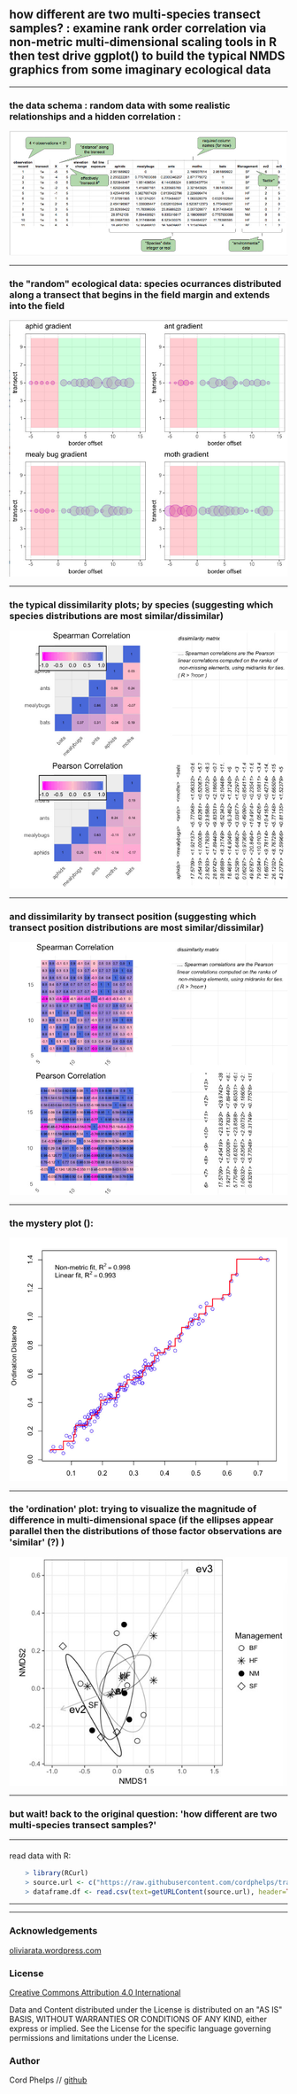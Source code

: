 



## how different are two multi-species transect samples? : examine rank order correlation via non-metric multi-dimensional scaling tools in R then test drive ggplot() to build the typical NMDS graphics from some imaginary ecological data 

---

### the data schema : random data with some realistic relationships and a hidden correlation : 

[![screen shot](https://raw.githubusercontent.com/cordphelps/transect/master/images/hvbSchema.jpg)]()

--- 
### the "random" ecological data: species ocurrances distributed along a transect that begins in the field margin and extends into the field 

[![screen shot](https://raw.githubusercontent.com/cordphelps/transect/master/images/quad.jpg)]()

---
### the typical dissimilarity plots; by species (suggesting which species distributions are most similar/dissimilar)

[![screen shot](https://raw.githubusercontent.com/cordphelps/transect/master/images/dissimSpecies.jpg)]()

---
### and dissimilarity by transect position (suggesting which transect position distributions are most similar/dissimilar)

[![screen shot](https://raw.githubusercontent.com/cordphelps/transect/master/images/dissimObs.jpg)]()

---
### the mystery plot ():  

[![screen shot](https://raw.githubusercontent.com/cordphelps/transect/master/images/stressPlot.jpg)]()

---
### the 'ordination' plot: trying to visualize the magnitude of difference in multi-dimensional space (if the ellipses appear parallel then the distributions of those factor observations are 'similar' (?) )

[![screen shot](https://raw.githubusercontent.com/cordphelps/transect/master/images/ordination.jpg)]()

---
### but wait! back to the original question: 'how different are two multi-species transect samples?'

---
####
read data with R:

```R
	> library(RCurl)
	> source.url <- c("https://raw.githubusercontent.com/cordphelps/transect/master/data/hvb.csv")
	> dataframe.df <- read.csv(text=getURLContent(source.url), header=TRUE, row.names=1)
```
---
---
### Acknowledgements
[oliviarata.wordpress.com](https://oliviarata.wordpress.com/2014/04/17/ordinations-in-ggplot2/)


### License
[Creative Commons Attribution 4.0 International](https://creativecommons.org/licenses/by/4.0/)

Data and Content distributed under the License is distributed on an "AS IS" BASIS, WITHOUT WARRANTIES OR CONDITIONS OF ANY KIND, either express or implied. See the License for the specific language governing permissions and limitations under the License.


### Author
Cord Phelps // [github](http://cordphelps.github.io)








 





